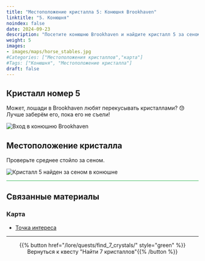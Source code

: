 ```yaml
---
title: "Местоположение кристалла 5: Конюшня Brookhaven"
linktitle: "5. Конюшня"
noindex: false
date: 2024-09-23
description: "Посетите конюшню Brookhaven и найдите кристалл 5 за сеном в среднем стойле. Ещё один шаг вперёд в вашем квесте на кристаллы!"
weight: 5
images:
- images/maps/horse_stables.jpg
#Categories: ["Местоположения кристаллов","карта"]
#Tags: ["Конюшня", "Местоположение кристалла"]
draft: false
--- 
```


## Кристалл номер 5

Может, лошади в Brookhaven любят перекусывать кристаллами? :sweat: Лучше заберём его, пока его не съели!

![Вход в конюшню Brookhaven](/images/maps/horse_stables.jpg?width=400px)

## Местоположение кристалла

Проверьте среднее стойло за сеном.

![Кристалл 5 найден за сеном в конюшне](/images/maps/crystals/crystal_5_behind_hay_at_horse_stables.webp?width=400px)

<hr style="background-color: #28b44c" size=8>

## Связанные материалы

### Карта

- [Точка интереса](/map/poi/horse-stable)

---

<div align="center">{{% button href="/lore/quests/find_7_crystals/" style="green" %}}Вернуться к квесту "Найти 7 кристаллов"{{% /button %}}</div>
